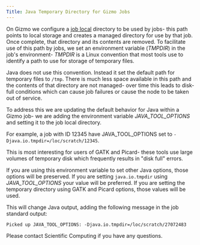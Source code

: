 ```yaml
---
Title: Java Temporary Directory for Gizmo Jobs
---
```


On Gizmo we configure a [job local](/compdemos/store_job_local/) directory to be used by jobs- this path points to local storage and creates a managed directory for use by that job.  Once complete, that directory and its contents are removed.  To facilitate use of this path by jobs, we set an environment variable (_TMPDIR_) in the job's environment- _TMPDIR_ is a Linux convention that most tools use to identify a path to use for storage of temporary files.

Java does not use this convention.  Instead it set the default path for temporary files to `/tmp`.  There is much less space available in this path and the contents of that directory are not managed- over time this leads to disk-full conditions which can cause job failures or cause the node to be taken out of service.

To address this we are updating the default behavior for Java within a Gizmo job- we are adding the environment variable _JAVA_TOOL_OPTIONS_ and setting it to the job local directory.

For example, a job with ID 12345 have JAVA_TOOL_OPTIONS set to `-Djava.io.tmpdir=/loc/scratch/12345`.

This is most interesting for users of GATK and Picard- these tools use large volumes of temporary disk which frequently results in "disk full" errors.

If you are using this environment variable to set other Java options, those options will be preserved.  If you are setting `java.io.tmpdir` using _JAVA_TOOL_OPTIONS_ your value will be preferred.  If you are setting the temporary directory using GATK and Picard options, those values will be used.

This will change Java output, adding the following message in the job standard output:

```
Picked up JAVA_TOOL_OPTIONS: -Djava.io.tmpdir=/loc/scratch/27072483
```

Please contact Scientific Computing if you have any questions.
